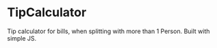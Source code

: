 # TipCalculator
Tip calculator for bills, when splitting with more than 1 Person. Built with simple JS.
